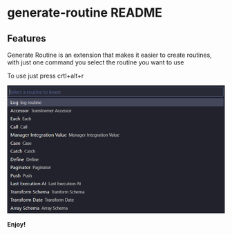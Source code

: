 # generate-routine README

## Features

Generate Routine is an extension that makes it easier to create routines, with just one command you select the routine you want to use

To use just press crtl+alt+r

![Exemplo para gerar uma rotina](images/generate-routine.png)

**Enjoy!**
